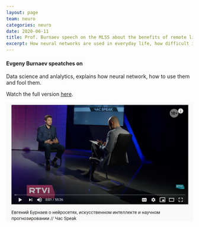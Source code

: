 ```yaml
---
layout: page
team: neuro
categories: neuro
date: 2020-06-11
title: Prof. Burnaev speech on the MLSS about the benefits of remote life
excerpt: How neural networks are used in everyday life, how difficult it is to fool them, how facial recognition systems work and what data scientists do.
---
```


#### Evgeny Burnaev speatches on

Data science and anlalytics, explains how neural network, how to use them and fool them.

Watch the full version [here](https://youtu.be/XAJeozYt4jo).

[![BCI2019](/assets/img/neuro/rtvi.png)](https://youtu.be/XAJeozYt4jo "Evgeny Burnaev")